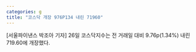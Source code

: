 ```yaml
---
categories: g
title: "코스닥 개장 976P134 내린 71960"
---
```

[서울파이낸스 박조아 기자] 26일 코스닥지수는 전 거래일 대비 9.76p(1.34%) 내린 719.60에 개장했다.